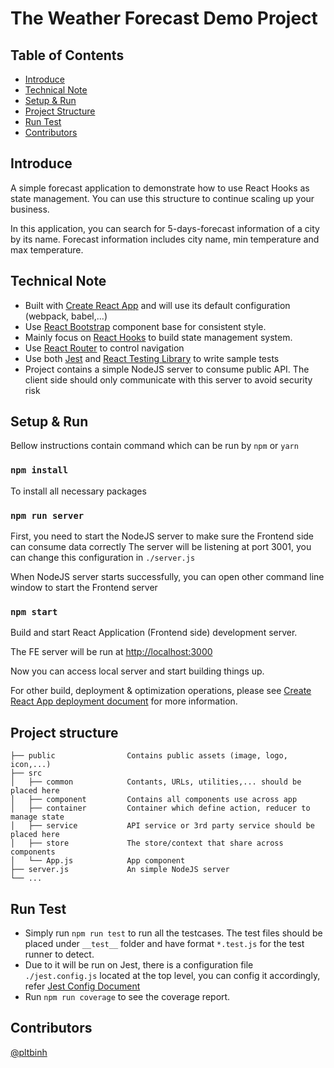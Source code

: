 # The Weather Forecast Demo Project

## Table of Contents

- [Introduce](#introduce)
- [Technical Note](#technical-note)
- [Setup & Run](#setup-&-run)
- [Project Structure](#project-structure)
- [Run Test](#run-test)
- [Contributors](#contributors)

## Introduce

A simple forecast application to demonstrate how to use React Hooks as state management. You can use this structure to continue scaling up your business.

In this application, you can search for 5-days-forecast information of a city by its name. Forecast information includes city name, min temperature and max temperature.
## Technical Note

- Built with [Create React App](https://github.com/facebook/create-react-app) and will use its default configuration (webpack, babel,...)
- Use [React Bootstrap](https://react-bootstrap.github.io) component base for consistent style.
- Mainly focus on [React Hooks](https://reactjs.org/docs/hooks-intro.html) to build state management system.
- Use [React Router](https://reactrouter.com/web/guides/quick-start) to control navigation
- Use both [Jest](https://jestjs.io/) and [React Testing Library](https://testing-library.com/docs/react-testing-library/intro/) to write sample tests
- Project contains a simple NodeJS server to consume public API. The client side should only communicate with this server to avoid security risk

## Setup & Run
Bellow instructions contain command which can be run by `npm` or `yarn`
### `npm install`
To install all necessary packages
### `npm run server`
First, you need to start the NodeJS server to make sure the Frontend side can consume data correctly
The server will be listening at port 3001, you can change this configuration in `./server.js`

When NodeJS server starts successfully, you can open other command line window to start the Frontend server

### `npm start`

Build and start React Application (Frontend side) development server.

The FE server will be run at [http://localhost:3000](http://localhost:3000)

Now you can access local server and start building things up.

For other build, deployment & optimization operations, please see [Create React App deployment document](https://facebook.github.io/create-react-app/docs/deployment) for more information.

## Project structure

```
├── public                Contains public assets (image, logo, icon,...)
├── src
│   ├── common            Contants, URLs, utilities,... should be placed here
│   ├── component         Contains all components use across app
│   ├── container         Container which define action, reducer to manage state
│   ├── service           API service or 3rd party service should be placed here
│   ├── store             The store/context that share across components
│   └── App.js            App component
├── server.js             An simple NodeJS server
└── ...
```

## Run Test

- Simply run `npm run test` to run all the testcases. The test files should be placed under `__test__` folder and have format `*.test.js` for the test runner to detect.
- Due to it will be run on Jest, there is a configuration file `./jest.config.js` located at the top level, you can config it accordingly, refer [Jest Config Document](https://jestjs.io/docs/configuration)
- Run `npm run coverage` to see the coverage report.

## Contributors
[@pltbinh](https://github.com/pltbinh)
